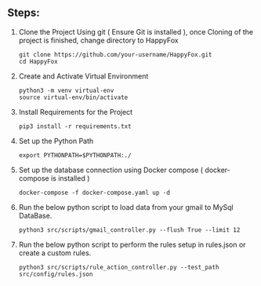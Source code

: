 ## Steps:

1. Clone the Project Using git ( Ensure Git is installed ), once Cloning of the project is finished, change directory to HappyFox
    ```{console}
   git clone https://github.com/your-username/HappyFox.git
   cd HappyFox
   ```
2. Create and Activate Virtual Environment
    ```{console}
   python3 -m venv virtual-env
   source virtual-env/bin/activate
   ```
3. Install Requirements for the Project
    ```{console}
   pip3 install -r requirements.txt
   ```
4. Set up the Python Path
    ```{console}
    export PYTHONPATH=$PYTHONPATH:./
    ```
5. Set up the database connection using Docker compose ( docker-compose is installed )
    ```{console}
    docker-compose -f docker-compose.yaml up -d
    ```
6. Run the below python script to load data from your gmail to MySql DataBase.
    ```{console}
    python3 src/scripts/gmail_controller.py --flush True --limit 12
    ```
7. Run the below python script to perform the rules setup in rules.json or create a custom rules.
    ```{console}
    python3 src/scripts/rule_action_controller.py --test_path src/config/rules.json
    ```